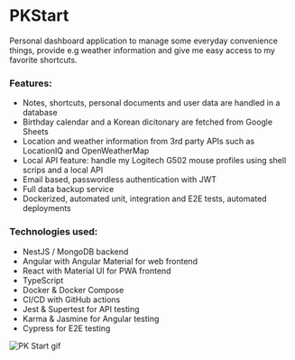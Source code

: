 # PKStart

Personal dashboard application to manage some everyday convenience things, provide e.g weather information and give me easy access to my favorite shortcuts.

### Features:

- Notes, shortcuts, personal documents and user data are handled in a database
- Birthday calendar and a Korean dicitonary are fetched from Google Sheets
- Location and weather information from 3rd party APIs such as LocationIQ and OpenWeatherMap
- Local API feature: handle my Logitech G502 mouse profiles using shell scrips and a local API
- Email based, passwordless authentication with JWT
- Full data backup service
- Dockerized, automated unit, integration and E2E tests, automated deployments

### Technologies used:

- NestJS / MongoDB backend
- Angular with Angular Material for web frontend
- React with Material UI for PWA frontend
- TypeScript
- Docker & Docker Compose
- CI/CD with GitHub actions
- Jest & Supertest for API testing
- Karma & Jasmine for Angular testing
- Cypress for E2E testing

![PK Start gif](https://stuff.p-kin.com/screentogif/pkstart.gif)
